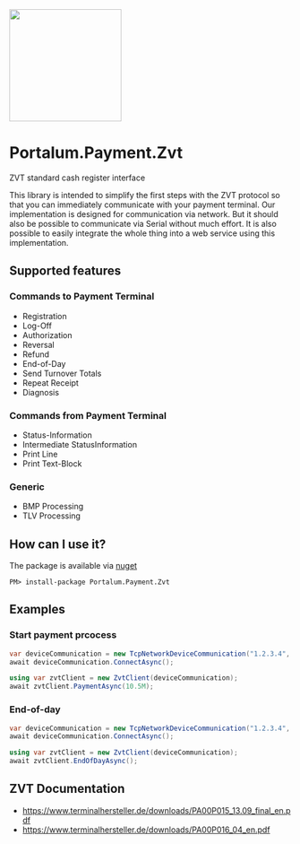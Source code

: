<img src="https://raw.githubusercontent.com/Portalum/Portalum.Payment.Zvt/main/doc/logo.png" width="200">

# Portalum.Payment.Zvt
ZVT standard cash register interface

This library is intended to simplify the first steps with the ZVT protocol so that you can immediately communicate with your payment terminal.
Our implementation is designed for communication via network. But it should also be possible to communicate via Serial without much effort.
It is also possible to easily integrate the whole thing into a web service using this implementation.

## Supported features

### Commands to Payment Terminal

- Registration
- Log-Off
- Authorization
- Reversal
- Refund
- End-of-Day
- Send Turnover Totals
- Repeat Receipt
- Diagnosis

### Commands from Payment Terminal

- Status-Information
- Intermediate StatusInformation
- Print Line
- Print Text-Block

### Generic

- BMP Processing
- TLV Processing

## How can I use it?
The package is available via [nuget](https://www.nuget.org/packages/Portalum.Payment.Zvt)
```
PM> install-package Portalum.Payment.Zvt
```

## Examples

### Start payment prcocess
```cs
var deviceCommunication = new TcpNetworkDeviceCommunication("1.2.3.4", port: 20007);
await deviceCommunication.ConnectAsync();

using var zvtClient = new ZvtClient(deviceCommunication);
await zvtClient.PaymentAsync(10.5M);
```

### End-of-day
```cs
var deviceCommunication = new TcpNetworkDeviceCommunication("1.2.3.4", port: 20007);
await deviceCommunication.ConnectAsync();

using var zvtClient = new ZvtClient(deviceCommunication);
await zvtClient.EndOfDayAsync();
```

## ZVT Documentation
- https://www.terminalhersteller.de/downloads/PA00P015_13.09_final_en.pdf
- https://www.terminalhersteller.de/downloads/PA00P016_04_en.pdf
